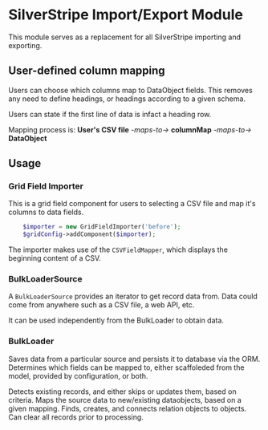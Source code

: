 # SilverStripe Import/Export Module

This module serves as a replacement for all SilverStripe importing and exporting.

## User-defined column mapping

Users can choose which columns map to DataObject fields. This removes any need to define headings, or headings according to a given schema.

Users can state if the first line of data is infact a heading row.

Mapping process is:
**User's CSV file** *-maps-to->* **columnMap** *-maps-to->* **DataObject**

## Usage

### Grid Field Importer

This is a grid field component for users to selecting a CSV file and map it's columns to data fields.

```php
    $importer = new GridFieldImporter('before');
    $gridConfig->addComponent($importer);
```

The importer makes use of the `CSVFieldMapper`, which displays the beginning content of a CSV.

### BulkLoaderSource

A `BulkLoaderSource` provides an iterator to get record data from. Data could come from anywhere such as a CSV file, a web API, etc.

It can be used independently from the BulkLoader to obtain data.

### BulkLoader

Saves data from a particular source and persists it to database via the ORM.
Determines which fields can be mapped to, either scaffoleded from the model, provided by configuration, or both.

Detects existing records, and either skips or updates them, based on criteria.
Maps the source data to new/existing dataobjects, based on a given mapping.
Finds, creates, and connects relation objects to objects.
Can clear all records prior to processing.
